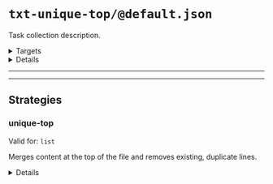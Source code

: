 #  `txt-unique-top/@default.json`

Task collection description.

<!---0--><details>
<!---0--><summary>Targets</summary>

```
project
└─ unique-top.txt
```

<!---0--></details>

<!---0--><details>
<!---0--><summary>Details</summary>

## > txt-unique-top/task

_Updating `unique-top.txt` using [unique-top](#mock-plugin-strat-ref-unique-top)_

- Some purpose.

<!---1--><details>
<!---1--><summary>Targets</summary>

```
project
└─ unique-top.txt
```

<!---1--></details>

</details>

------
------

## Strategies

### <a name="mock-plugin-strat-ref-unique-top">unique-top</a>

Valid for: `list`

Merges content at the top of the file and removes existing, duplicate lines.

<!---0--><details>
<!---0--><summary>Details</summary>

Useful for managing e.g. `.gitignore` when the original content should be kept.

<!---0--></details>

